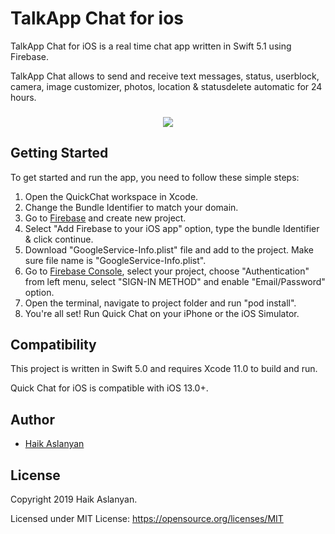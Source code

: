 # TalkApp Chat for ios

TalkApp Chat for iOS is a real time chat app written in Swift 5.1 using Firebase.

TalkApp Chat allows to send and receive text messages, status, userblock, camera, image customizer, photos, location & statusdelete automatic for 24 hours.

<h3 align="center">
<img src="ScreenShot/Home.Gif"/>
</h3>

## Getting Started

To get started and run the app, you need to follow these simple steps:

1. Open the QuickChat workspace in Xcode.
2. Change the Bundle Identifier to match your domain.
3. Go to [Firebase](https://firebase.google.com) and create new project.
4. Select "Add Firebase to your iOS app" option, type the bundle Identifier & click continue.
5. Download "GoogleService-Info.plist" file and add to the project. Make sure file name is "GoogleService-Info.plist".
6. Go to [Firebase Console](https://console.firebase.google.com), select your project, choose "Authentication" from left menu, select "SIGN-IN METHOD" and enable "Email/Password" option.
7. Open the terminal, navigate to project folder and run "pod install". 
8. You're all set! Run Quick Chat on your iPhone or the iOS Simulator.

## Compatibility

This project is written in Swift 5.0 and requires Xcode 11.0 to build and run.

Quick Chat for iOS is compatible with iOS 13.0+.

## Author

* [Haik Aslanyan](https://twitter.com/aslanyanhaik)

## License

Copyright 2019 Haik Aslanyan.

Licensed under MIT License: https://opensource.org/licenses/MIT

